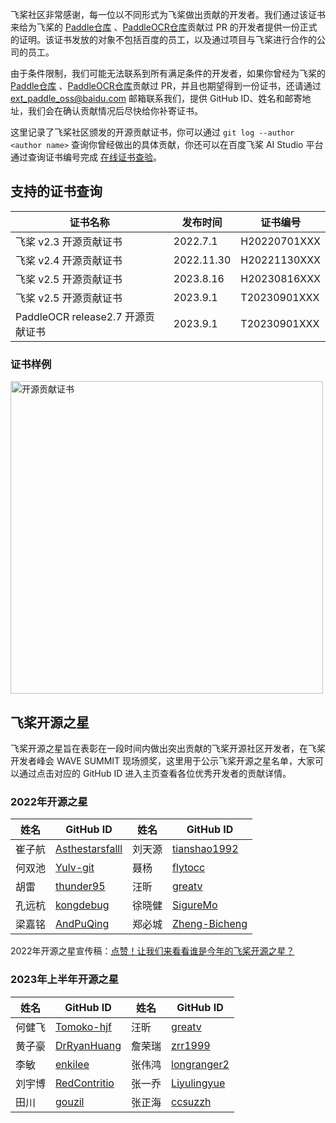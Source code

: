 飞桨社区非常感谢，每一位以不同形式为飞桨做出贡献的开发者。我们通过该证书来给为飞桨的 [Paddle仓库](https://github.com/PaddlePaddle/Paddle) 、[PaddleOCR仓库](https://github.com/PaddlePaddle/PaddleOCR)贡献过 PR 的开发者提供一份正式的证明。该证书发放的对象不包括百度的员工，以及通过项目与飞桨进行合作的公司的员工。

由于条件限制，我们可能无法联系到所有满足条件的开发者，如果你曾经为飞桨的 [Paddle仓库](https://github.com/PaddlePaddle/Paddle) 、[PaddleOCR仓库](https://github.com/PaddlePaddle/PaddleOCR)贡献过 PR，并且也期望得到一份证书，还请通过 [ext_paddle_oss@baidu.com](mailto:ext_paddle_oss@baidu.com) 邮箱联系我们，提供 GitHub ID、姓名和邮寄地址，我们会在确认贡献情况后尽快给你补寄证书。



这里记录了飞桨社区颁发的开源贡献证书，你可以通过 `git log --author <author name>` 查询你曾经做出的具体贡献，你还可以在百度飞桨 AI Studio 平台通过查询证书编号完成 [在线证书查验](https://aistudio.baidu.com/aistudio/identification)。



## 支持的证书查询

| 证书名称               | 发布时间 | 证书编号     |
| ---------------------- | -------- | ------------ |
| 飞桨 v2.3 开源贡献证书 | 2022.7.1 | H20220701XXX |
| 飞桨 v2.4 开源贡献证书 | 2022.11.30 | H20221130XXX  |
| 飞桨 v2.5 开源贡献证书 |  2023.8.16  | H20230816XXX   |
| 飞桨 v2.5 开源贡献证书 |  2023.9.1  | T20230901XXX   |
| PaddleOCR release2.7 开源贡献证书 |  2023.9.1  | T20230901XXX   |


### 证书样例

<img src="./OpenSourceContributionCertificate.jpg" width = "500" alt="开源贡献证书"/>


## 飞桨开源之星

飞桨开源之星旨在表彰在一段时间内做出突出贡献的飞桨开源社区开发者，在飞桨开发者峰会 WAVE SUMMIT 现场颁奖，这里用于公示飞桨开源之星名单，大家可以通过点击对应的 GitHub ID 进入主页查看各位优秀开发者的贡献详情。

### 2022年开源之星
| 姓名   | GitHub ID                                             | 姓名   | GitHub ID                                         |
| ------ | ----------------------------------------------------- | ------ | ------------------------------------------------- |
| 崔子航 | [Asthestarsfalll](https://github.com/Asthestarsfalll) | 刘天源 | [tianshao1992](https://github.com/tianshao1992)   |
| 何双池 | [Yulv-git](https://github.com/Yulv-git)               | 聂杨   | [flytocc](https://github.com/flytocc)             |
| 胡雷   | [thunder95](https://github.com/thunder95)             | 汪昕   | [greatv](https://github.com/greatv)               |
| 孔远杭 | [kongdebug](https://github.com/kongdebug)             | 徐晓健 | [SigureMo](https://github.com/SigureMo)           |
| 梁嘉铭 | [AndPuQing](https://github.com/AndPuQing)             | 郑必城 | [Zheng-Bicheng](https://github.com/Zheng-Bicheng) |

2022年开源之星宣传稿：[点赞！让我们来看看谁是今年的飞桨开源之星？](https://mp.weixin.qq.com/s/35hTLnoejjG3zsQpNRfNIw)

### 2023年上半年开源之星
| 姓名   | GitHub ID                                       | 姓名   | GitHub ID                                     |
| ------ | ----------------------------------------------- | ------ | --------------------------------------------- |
| 何健飞 | [Tomoko-hjf](https://github.com/Tomoko-hjf)     | 汪昕   | [greatv](https://github.com/greatv)           |
| 黄子豪 | [DrRyanHuang](https://github.com/DrRyanHuang)   | 詹荣瑞 | [zrr1999](https://github.com/zrr1999)         |
| 李敏   | [enkilee](https://github.com/enkilee)           | 张伟鸿 | [longranger2](https://github.com/longranger2) |
| 刘宇博 | [RedContritio](https://github.com/RedContritio) | 张一乔 | [Liyulingyue](https://github.com/Liyulingyue) |
| 田川   | [gouzil](https://github.com/gouzil)             | 张正海 | [ccsuzzh](https://github.com/ccsuzzh)         |



